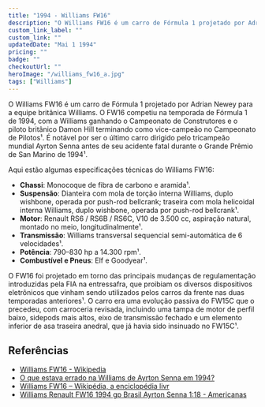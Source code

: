 ```yaml
---
title: "1994 - Williams FW16"
description: "O Williams FW16 é um carro de Fórmula 1 projetado por Adrian Newey para a equipe britânica Williams. O FW16 competiu na temporada de Fórmula 1 de 1994, com a Williams ganhando o Campeonato de Construtores e o piloto britânico Damon Hill terminando como vice-campeão no Campeonato de Pilotos¹. É notável por ser o último carro dirigido pelo tricampeão mundial Ayrton Senna antes de seu acidente fatal durante o Grande Prêmio de San Marino de 1994."
custom_link_label: ""
custom_link: ""
updatedDate: "Mai 1 1994"
pricing: ""
badge: ""
checkoutUrl: ""
heroImage: "/williams_fw16_a.jpg"
tags: ["Williams"]
---
```


O Williams FW16 é um carro de Fórmula 1 projetado por Adrian Newey para a equipe britânica Williams. O FW16 competiu na temporada de Fórmula 1 de 1994, com a Williams ganhando o Campeonato de Construtores e o piloto britânico Damon Hill terminando como vice-campeão no Campeonato de Pilotos¹. É notável por ser o último carro dirigido pelo tricampeão mundial Ayrton Senna antes de seu acidente fatal durante o Grande Prêmio de San Marino de 1994¹.

Aqui estão algumas especificações técnicas do Williams FW16:
- **Chassi**: Monocoque de fibra de carbono e aramida¹.
- **Suspensão**: Dianteira com mola de torção interna Williams, duplo wishbone, operada por push-rod bellcrank; traseira com mola helicoidal interna Williams, duplo wishbone, operada por push-rod bellcrank¹.
- **Motor**: Renault RS6 / RS6B / RS6C, V10 de 3.500 cc, aspiração natural, montado no meio, longitudinalmente¹.
- **Transmissão**: Williams transversal sequencial semi-automática de 6 velocidades¹.
- **Potência**: 790–830 hp a 14.300 rpm¹.
- **Combustível e Pneus**: Elf e Goodyear¹.

O FW16 foi projetado em torno das principais mudanças de regulamentação introduzidas pela FIA na entressafra, que proibiam os diversos dispositivos eletrônicos que vinham sendo utilizados pelos carros da frente nas duas temporadas anteriores¹. O carro era uma evolução passiva do FW15C que o precedeu, com carroceria revisada, incluindo uma tampa de motor de perfil baixo, sidepods mais altos, eixo de transmissão fechado e um elemento inferior de asa traseira anedral, que já havia sido insinuado no FW15C¹.


## Referências

  - [Williams FW16 - Wikipedia](https://en.wikipedia.org/wiki/Williams_FW16)
  - [O que estava errado na Williams de Ayrton Senna em 1994?](https://motorsport.uol.com.br/f1/news/o-que-estava-errado-na-williams-de-ayrton-senna-em-1994/6500526/)
  - [Williams FW16 – Wikipédia, a enciclopédia livr](https://pt.wikipedia.org/wiki/Williams_FW16)
  - [Williams Renault FW16 1994 gp Brasil Ayrton Senna 1:18 - Americanas](https://www.americanas.com.br/produto/5650396238/williams-renault-fw16-1994-gp-brasil-ayrton-senna-1-18)